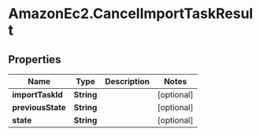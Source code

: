 # AmazonEc2.CancelImportTaskResult

## Properties

Name | Type | Description | Notes
------------ | ------------- | ------------- | -------------
**importTaskId** | **String** |  | [optional] 
**previousState** | **String** |  | [optional] 
**state** | **String** |  | [optional] 


